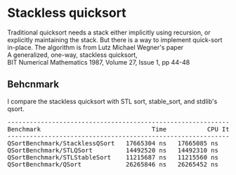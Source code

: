 # Stackless quicksort
Traditional quicksort needs a stack either implicitly using recursion, or
explicitly maintaining the stack. But there is a way to implement quick-sort
in-place. The algorithm is from Lutz Michael Wegner's paper  
A generalized, one-way, stackless quicksort,  
BIT Numerical Mathematics 1987, Volume 27, Issue 1, pp 44-48  

## Behcnmark
I compare the stackless quicksort with STL sort, stable\_sort, and
stdlib's qsort.
<pre>
---------------------------------------------------------------------
Benchmark                              Time           CPU Iterations
---------------------------------------------------------------------
QSortBenchmark/StacklessQSort   17665304 ns   17665085 ns        792
QSortBenchmark/STLQSort         14492520 ns   14492310 ns        966
QSortBenchmark/STLStableSort    11215687 ns   11215560 ns       1248
QSortBenchmark/QSort            26265846 ns   26265452 ns        533
</pre>
